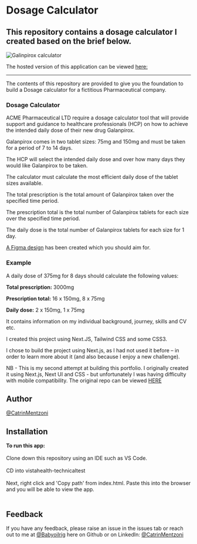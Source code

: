 # Dosage Calculator
## This repository contains a dosage calculator I created based on the brief below.

![Galinpirox calculator](https://github.com/Babyoilrig/vhTechnicalTest/assets/93347177/3a0d8bab-a989-40a4-b551-c720fbb1543f)



The hosted version of this application can be viewed [here:](https://animated-sorbet-56b6ef.netlify.app/)
***

The contents of this repository are provided to give you the foundation to build a Dosage calculator for a fictitious Pharmaceutical company.

### Dosage Calculator
ACME Pharmaceutical LTD require a dosage calculator tool that will provide support and guidance to healthcare professionals (HCP) on how to achieve the intended daily dose of their new drug Galanpirox.

Galanpirox comes in two tablet sizes: 75mg and 150mg and must be taken for a period of 7 to 14 days.

The HCP will select the intended daily dose and over how many days they would like Galanpirox to be taken.

The calculator must calculate the most efficient daily dose of the tablet sizes available.

The total prescription is the total amount of Galanpirox taken over the specified time period.

The prescription total is the total number of Galanpirox tablets for each size over the specified time period.

The daily dose is the total number of Galanpirox tablets for each size for 1 day.

[A Figma design](https://www.figma.com/proto/hL2TAElP4z9nRDVuW4DxLK/HTML-Technical-Test?page-id=0%3A1&type=design&node-id=1-3&viewport=459%2C465%2C0.68&t=L0ILJeKctoTIloc5-1&scaling=min-zoom&mode=design) has been created which you should aim for.

### Example

A daily dose of 375mg for 8 days should calculate the following values:

**Total prescription:** 3000mg

**Prescription total:** 16 x 150mg, 8 x 75mg

**Daily dose:** 2 x 150mg, 1 x 75mg


It contains information on my individual background, journey, skills and CV etc.

I created this project using Next.JS, Tailwind CSS and some CSS3.

I chose to build the project using Next.js, as I had not used it before – in order to learn more about it (and also because I enjoy a new challenge).

NB - This is my second attempt at building this portfolio. I originally created it using Next.js, Next UI and CSS - but unfortunately I was having difficulty with mobile compatibility. The original repo can be viewed [HERE](https://github.com/Babyoilrig/CatrinMentzoni-Portfolio)


**Author**
--------------

[@CatrinMentzoni](https://github.com/Babyoilrig)
 
**Installation**
-----------------

**To run this app:**
<br/><br/>
Clone down this repository using an IDE such as VS Code.
<br/><br/>
CD into vistahealth-technicaltest
<br/><br/>
Next, right click and 'Copy path' from index.html. Paste this into the browser and you will be able to view the app.
<br/><br/>
 
**Feedback**
-----------------
If you have any feedback, please raise an issue in the issues tab or reach out to me at [@Babyoilrig](https://github.com/Babyoilrig) here on Github or on LinkedIn: [@CatrinMentzoni](https://www.linkedin.com/in/catrin-mentzoni/) 
